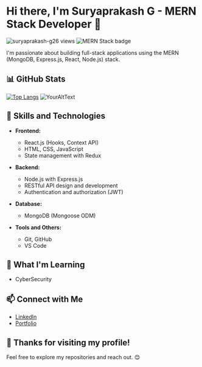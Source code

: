 # Hi there, I'm Suryaprakash G - MERN Stack Developer 👋

<p align="left"> 
  <img src="https://komarev.com/ghpvc/?username=suryaprakash-g26&label=Profile%20views&color=0e75b6&style=flat" alt="suryaprakash-g26 views" />
<img src="https://img.shields.io/badge/Stack-MERN-informational?style=flat&logo=javascript&logoColor=white&color=2bbc8a" alt="MERN Stack badge" />
</p>

I'm passionate about building full-stack applications using the MERN (MongoDB, Express.js, React, Node.js) stack.
## 📊 GitHub Stats


[![Top Langs](https://github-readme-stats.vercel.app/api/top-langs/?username=Suryaprakash-G26&layout=donut)](https://github.com/anuraghazra/github-readme-stats)
![YourAltText](https://camo.githubusercontent.com/fba90e5f7ab6f991af38edd96f804d49bf4a16b9abfeb510a23c25bd47626b21/68747470733a2f2f6769746875622d726561646d652d73747265616b2d73746174732e6865726f6b756170702e636f6d2f3f757365723d73757279617072616b6173682d67323626)


## 🚀 Skills and Technologies

- **Frontend:**
  - React.js (Hooks, Context API)
  - HTML, CSS, JavaScript
  - State management with Redux

- **Backend:**
  - Node.js with Express.js
  - RESTful API design and development
  - Authentication and authorization (JWT)

- **Database:**
  - MongoDB (Mongoose ODM)

- **Tools and Others:**
  - Git, GitHub
  - VS Code
  
## 🌱 What I'm Learning

- CyberSecurity

## 📫 Connect with Me

- [LinkedIn](https://www.linkedin.com/in/surya-prakash-6b2914191/)
- [Portfolio](https://suryaprakashg.netlify.app/)





<!-- Optional: Add more sections like "Featured Repositories," "Languages Used," or anything else you find relevant -->

## 🎉 Thanks for visiting my profile!

Feel free to explore my repositories and reach out. 😊


<!---
Suryaprakash-G26/Suryaprakash-G26 is a ✨ special ✨ repository because its `README.md` (this file) appears on your GitHub profile.
You can click the Preview link to take a look at your changes.
--->
